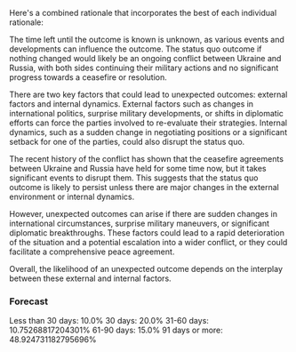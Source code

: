 Here's a combined rationale that incorporates the best of each individual rationale:

The time left until the outcome is known is unknown, as various events and developments can influence the outcome. The status quo outcome if nothing changed would likely be an ongoing conflict between Ukraine and Russia, with both sides continuing their military actions and no significant progress towards a ceasefire or resolution.

There are two key factors that could lead to unexpected outcomes: external factors and internal dynamics. External factors such as changes in international politics, surprise military developments, or shifts in diplomatic efforts can force the parties involved to re-evaluate their strategies. Internal dynamics, such as a sudden change in negotiating positions or a significant setback for one of the parties, could also disrupt the status quo.

The recent history of the conflict has shown that the ceasefire agreements between Ukraine and Russia have held for some time now, but it takes significant events to disrupt them. This suggests that the status quo outcome is likely to persist unless there are major changes in the external environment or internal dynamics.

However, unexpected outcomes can arise if there are sudden changes in international circumstances, surprise military maneuvers, or significant diplomatic breakthroughs. These factors could lead to a rapid deterioration of the situation and a potential escalation into a wider conflict, or they could facilitate a comprehensive peace agreement.

Overall, the likelihood of an unexpected outcome depends on the interplay between these external and internal factors.

### Forecast

Less than 30 days: 10.0%
30 days: 20.0%
31-60 days: 10.75268817204301%
61-90 days: 15.0%
91 days or more: 48.924731182795696%